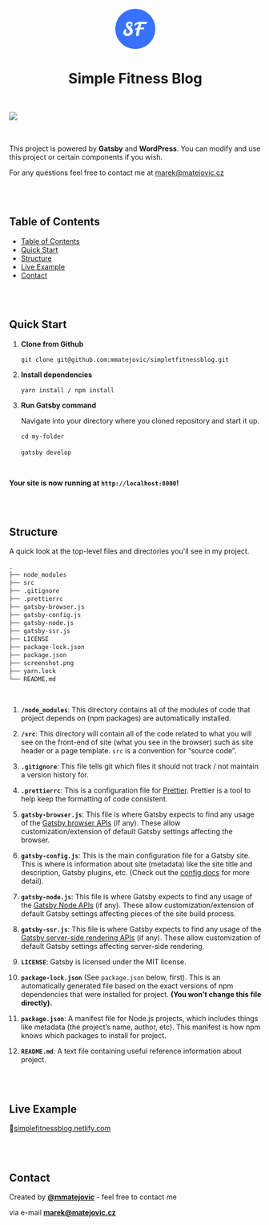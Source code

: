 <p align="center">
    <a href="https://simplefitnessblog.netlify.com">
        <img alt="Gatsby" src="src/images/logo.png" width="80" />
    </a>
</p>

<h1 align="center">
    Simple Fitness Blog
</h1>

<br>

![](screenshot.png)


<br>

This project is powered by **Gatsby** and **WordPress**. You can modify and use this project or certain components if you wish.

For any questions feel free to contact me at marek@matejovic.cz

<br />



<br>

## Table of Contents

- [Table of Contents](#table-of-contents)
- [Quick Start](#quick-start)
- [Structure](#structure)
- [Live Example](#live-example)
- [Contact](#contact)


<br>



<br>

## Quick Start

1. **Clone from Github**
    ```
    git clone git@github.com:mmatejovic/simpletfitnessblog.git
    ```
2. **Install dependencies**
   ```
   yarn install / npm install
   ```
3. **Run Gatsby command**
   
   Navigate into your directory where you cloned repository and start it up.
    ```
    cd my-folder

    gatsby develop
    ```

<br>

**Your site is now running at `http://localhost:8000`!**


<br>



<br>


## Structure ##

A quick look at the top-level files and directories you'll see in my project.

    .
    ├── node_modules
    ├── src
    ├── .gitignore
    ├── .prettierrc
    ├── gatsby-browser.js
    ├── gatsby-config.js
    ├── gatsby-node.js
    ├── gatsby-ssr.js
    ├── LICENSE
    ├── package-lock.json
    ├── package.json
    ├── screenshot.png
    ├── yarn.lock
    └── README.md

<br>

1.  **`/node_modules`**: This directory contains all of the modules of code that project depends on (npm packages) are automatically installed.

2.  **`/src`**: This directory will contain all of the code related to what you will see on the front-end of site (what you see in the browser) such as site header or a page template. `src` is a convention for “source code”.

3.  **`.gitignore`**: This file tells git which files it should not track / not maintain a version history for.

4.  **`.prettierrc`**: This is a configuration file for [Prettier](https://prettier.io/). Prettier is a tool to help keep the formatting of code consistent.

5.  **`gatsby-browser.js`**: This file is where Gatsby expects to find any usage of the [Gatsby browser APIs](https://www.gatsbyjs.org/docs/browser-apis/) (if any). These allow customization/extension of default Gatsby settings affecting the browser.

6.  **`gatsby-config.js`**: This is the main configuration file for a Gatsby site. This is where is information about site (metadata) like the site title and description, Gatsby plugins, etc. (Check out the [config docs](https://www.gatsbyjs.org/docs/gatsby-config/) for more detail).

7.  **`gatsby-node.js`**: This file is where Gatsby expects to find any usage of the [Gatsby Node APIs](https://www.gatsbyjs.org/docs/node-apis/) (if any). These allow customization/extension of default Gatsby settings affecting pieces of the site build process.

8.  **`gatsby-ssr.js`**: This file is where Gatsby expects to find any usage of the [Gatsby server-side rendering APIs](https://www.gatsbyjs.org/docs/ssr-apis/) (if any). These allow customization of default Gatsby settings affecting server-side rendering.

9.  **`LICENSE`**: Gatsby is licensed under the MIT license.

10. **`package-lock.json`** (See `package.json` below, first). This is an automatically generated file based on the exact versions of npm dependencies that were installed for project. **(You won’t change this file directly).**

11. **`package.json`**: A manifest file for Node.js projects, which includes things like metadata (the project’s name, author, etc). This manifest is how npm knows which packages to install for project.

12. **`README.md`**: A text file containing useful reference information about project.

<br>



<br>

##  Live Example 
🔗[simplefitnessblog.netlify.com](simplefitnessblog.netlify.com)


<br>



<br>

## Contact

Created by **[@mmatejovic](twitter.com/mmatejovic)** - feel free to contact me

via e-mail **[marek@matejovic.cz](marek@matejovic.cz)**
